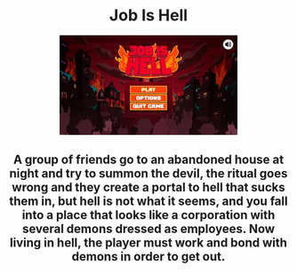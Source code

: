 <h1 align="center"> Job Is Hell  </h1>

<p align="center">
<a href="https://youtu.be/a64e1iocxe8?si=FFDfjHwUumDFgyIs">
 <img src="https://github.com/UzCaroco/Job-is-Hell/blob/master/Imagens/mq1.webp" alt="YouTube"> 
</a>

<h2 align="center"> A group of friends go to an abandoned house at night and try to summon the devil, the ritual goes wrong and they create a portal to hell that sucks them in, but hell is not what it seems, and you fall into a place that looks like a corporation with several demons dressed as employees. Now living in hell, the player must work and bond with demons in order to get out. </h2>

